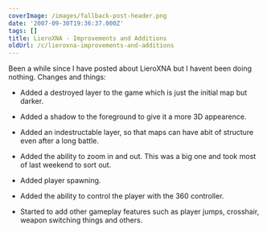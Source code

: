 ```yaml
---
coverImage: /images/fallback-post-header.png
date: '2007-09-30T19:36:37.000Z'
tags: []
title: LieroXNA - Improvements and Additions
oldUrl: /c/lieroxna-improvements-and-additions
---
```


<p>Been a while since I have posted about LieroXNA but I havent been doing nothing. Changes and things:

<!-- more -->

- Added a destroyed layer to the game which is just the initial map but darker.

- Added a shadow to the foreground to give it a more 3D appearence.

- Added an indestructable layer, so that maps can have abit of structure even after a long battle.

- Added the ability to zoom in and out. This was a big one and took most of last weekend to sort out.

- Added player spawning.

- Added the ability to control the player with the 360 controller.

- Started to add other gameplay features such as player jumps, crosshair, weapon switching things and others.
